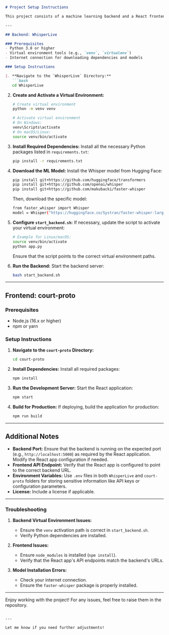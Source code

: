 ```markdown
# Project Setup Instructions

This project consists of a machine learning backend and a React frontend. Follow the steps below to set up and run both components.

---

## Backend: WhisperLive

### Prerequisites
- Python 3.8 or higher
- Virtual environment tools (e.g., `venv`, `virtualenv`)
- Internet connection for downloading dependencies and models

### Setup Instructions

1. **Navigate to the `WhisperLive` Directory:**
   ```bash
   cd WhisperLive
   ```

2. **Create and Activate a Virtual Environment:**
   ```bash
   # Create virtual environment
   python -m venv venv

   # Activate virtual environment
   # On Windows:
   venv\Scripts\activate
   # On macOS/Linux:
   source venv/bin/activate
   ```

3. **Install Required Dependencies:**
   Install all the necessary Python packages listed in `requirements.txt`:
   ```bash
   pip install -r requirements.txt
   ```

4. **Download the ML Model:**
   Install the Whisper model from Hugging Face:
   ```bash
   pip install git+https://github.com/huggingface/transformers
   pip install git+https://github.com/openai/whisper
   pip install git+https://github.com/makubacki/faster-whisper
   ```

   Then, download the specific model:
   ```bash
   from faster_whisper import Whisper
   model = Whisper("https://huggingface.co/Systran/faster-whisper-large-v3")
   ```

5. **Configure `start_backend.sh`:**
   If necessary, update the script to activate your virtual environment:
   ```bash
   # Example for Linux/macOS:
   source venv/bin/activate
   python app.py
   ```

   Ensure that the script points to the correct virtual environment paths.

6. **Run the Backend:**
   Start the backend server:
   ```bash
   bash start_backend.sh
   ```

---

## Frontend: court-proto

### Prerequisites
- Node.js (16.x or higher)
- npm or yarn

### Setup Instructions

1. **Navigate to the `court-proto` Directory:**
   ```bash
   cd court-proto
   ```

2. **Install Dependencies:**
   Install all required packages:
   ```bash
   npm install
   ```

3. **Run the Development Server:**
   Start the React application:
   ```bash
   npm start
   ```

4. **Build for Production:**
   If deploying, build the application for production:
   ```bash
   npm run build
   ```

---

## Additional Notes

- **Backend Port:** Ensure that the backend is running on the expected port (e.g., `http://localhost:5000`) as required by the React application. Modify the React app configuration if needed.
- **Frontend API Endpoint:** Verify that the React app is configured to point to the correct backend URL.
- **Environment Variables:** Use `.env` files in both `WhisperLive` and `court-proto` folders for storing sensitive information like API keys or configuration parameters.
- **License:** Include a license if applicable.

---

### Troubleshooting

1. **Backend Virtual Environment Issues:**
   - Ensure the `venv` activation path is correct in `start_backend.sh`.
   - Verify Python dependencies are installed.

2. **Frontend Issues:**
   - Ensure `node_modules` is installed (`npm install`).
   - Verify that the React app's API endpoints match the backend's URLs.

3. **Model Installation Errors:**
   - Check your internet connection.
   - Ensure the `faster-whisper` package is properly installed.

---

Enjoy working with the project! For any issues, feel free to raise them in the repository.
```

---

Let me know if you need further adjustments!